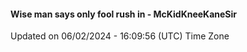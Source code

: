 #### Wise man says only fool rush in - McKidKneeKaneSir
Updated on 06/02/2024 - 16:09:56 (UTC) Time Zone
